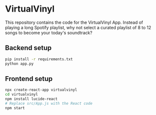 # VirtualVinyl

This repository contains the code for the VirtualVinyl App. Instead of playing a long Spotify playlist, why not select a curated playlist of 8 to 12 songs to become your today's soundtrack?


## Backend setup

```bash
pip install -r requirements.txt
python app.py
```

## Frontend setup

```bash
npx create-react-app virtualvinyl
cd virtualvinyl
npm install lucide-react
# Replace src/App.js with the React code
npm start
```
